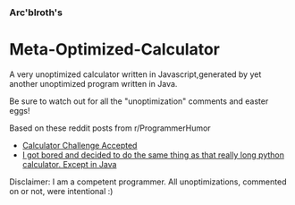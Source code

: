 ### Arc'blroth's
# Meta-Optimized-Calculator
A very unoptimized calculator written in Javascript,generated by yet another unoptimized program written in Java.

Be sure to watch out for all the "unoptimization" comments and easter eggs!

Based on these reddit posts from r/ProgrammerHumor
* [Calculator Challenge Accepted](https://www.reddit.com/r/ProgrammerHumor/comments/dtu5if/calculator_challenge_accepted/)
* [I got bored and decided to do the same thing as that really long python calculator. Except in Java](https://www.reddit.com/r/ProgrammerHumor/comments/dtzkkl/i_got_bored_and_decided_to_do_the_same_thing_as/")

Disclaimer: I am a competent programmer. All unoptimizations, commented on or not, were intentional :)
